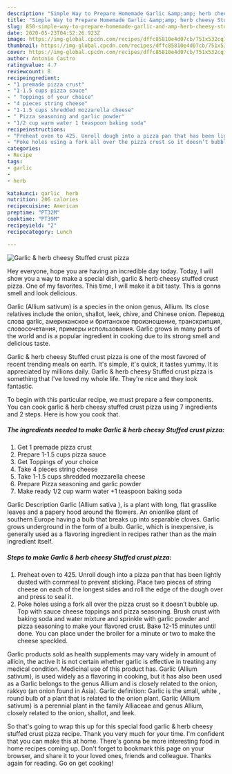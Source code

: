 ```yaml
---
description: "Simple Way to Prepare Homemade Garlic &amp;amp; herb cheesy Stuffed crust pizza"
title: "Simple Way to Prepare Homemade Garlic &amp;amp; herb cheesy Stuffed crust pizza"
slug: 850-simple-way-to-prepare-homemade-garlic-and-amp-herb-cheesy-stuffed-crust-pizza
date: 2020-05-23T04:52:26.923Z
image: https://img-global.cpcdn.com/recipes/dffc85810e4d07cb/751x532cq70/garlic-herb-cheesy-stuffed-crust-pizza-recipe-main-photo.jpg
thumbnail: https://img-global.cpcdn.com/recipes/dffc85810e4d07cb/751x532cq70/garlic-herb-cheesy-stuffed-crust-pizza-recipe-main-photo.jpg
cover: https://img-global.cpcdn.com/recipes/dffc85810e4d07cb/751x532cq70/garlic-herb-cheesy-stuffed-crust-pizza-recipe-main-photo.jpg
author: Antonio Castro
ratingvalue: 4.7
reviewcount: 8
recipeingredient:
- "1 premade pizza crust"
- "1-1.5 cups pizza sauce"
- " Toppings of your choice"
- "4 pieces string cheese"
- "1-1.5 cups shredded mozzarella cheese"
- " Pizza seasoning and garlic powder"
- "1/2 cup warm water 1 teaspoon baking soda"
recipeinstructions:
- "Preheat oven to 425. Unroll dough into a pizza pan that has been lightly dusted with cornmeal to prevent sticking. Place two pieces of string cheese on each of the longest sides and roll the edge of the dough over and press to seal it."
- "Poke holes using a fork all over the pizza crust so it doesn’t bubble up. Top with sauce cheese toppings and pizza seasoning. Brush crust with baking soda and water mixture and sprinkle with garlic powder and pizza seasoning to make your flavored crust. Bake 12-15 minutes until done. You can place under the broiler for a minute or two to make the cheese speckled."
categories:
- Recipe
tags:
- garlic
- 
- herb

katakunci: garlic  herb 
nutrition: 206 calories
recipecuisine: American
preptime: "PT32M"
cooktime: "PT39M"
recipeyield: "2"
recipecategory: Lunch

---
```



![Garlic &amp; herb cheesy Stuffed crust pizza](https://img-global.cpcdn.com/recipes/dffc85810e4d07cb/751x532cq70/garlic-herb-cheesy-stuffed-crust-pizza-recipe-main-photo.jpg)

Hey everyone, hope you are having an incredible day today. Today, I will show you a way to make a special dish, garlic &amp; herb cheesy stuffed crust pizza. One of my favorites. This time, I will make it a bit tasty. This is gonna smell and look delicious.

Garlic (Allium sativum) is a species in the onion genus, Allium. Its close relatives include the onion, shallot, leek, chive, and Chinese onion. Перевод слова garlic, американское и британское произношение, транскрипция, словосочетания, примеры использования. Garlic grows in many parts of the world and is a popular ingredient in cooking due to its strong smell and delicious taste.

Garlic &amp; herb cheesy Stuffed crust pizza is one of the most favored of recent trending meals on earth. It's simple, it's quick, it tastes yummy. It is appreciated by millions daily. Garlic &amp; herb cheesy Stuffed crust pizza is something that I've loved my whole life. They're nice and they look fantastic.


To begin with this particular recipe, we must prepare a few components. You can cook garlic &amp; herb cheesy stuffed crust pizza using 7 ingredients and 2 steps. Here is how you cook that.

<!--inarticleads1-->

##### The ingredients needed to make Garlic &amp; herb cheesy Stuffed crust pizza:

1. Get 1 premade pizza crust
1. Prepare 1-1.5 cups pizza sauce
1. Get  Toppings of your choice
1. Take 4 pieces string cheese
1. Take 1-1.5 cups shredded mozzarella cheese
1. Prepare  Pizza seasoning and garlic powder
1. Make ready 1/2 cup warm water +1 teaspoon baking soda


Garlic Description Garlic (Allium sativa ), is a plant with long, flat grasslike leaves and a papery hood around the flowers. An onionlike plant of southern Europe having a bulb that breaks up into separable cloves. Garlic grows underground in the form of a bulb. Garlic, which is inexpensive, is generally used as a flavoring ingredient in recipes rather than as the main ingredient itself. 

<!--inarticleads2-->

##### Steps to make Garlic &amp; herb cheesy Stuffed crust pizza:

1. Preheat oven to 425. Unroll dough into a pizza pan that has been lightly dusted with cornmeal to prevent sticking. Place two pieces of string cheese on each of the longest sides and roll the edge of the dough over and press to seal it.
1. Poke holes using a fork all over the pizza crust so it doesn’t bubble up. Top with sauce cheese toppings and pizza seasoning. Brush crust with baking soda and water mixture and sprinkle with garlic powder and pizza seasoning to make your flavored crust. Bake 12-15 minutes until done. You can place under the broiler for a minute or two to make the cheese speckled.


Garlic products sold as health supplements may vary widely in amount of allicin, the active It is not certain whether garlic is effective in treating any medical condition. Medicinal use of this product has. Garlic (Allium sativum), is used widely as a flavoring in cooking, but it has also been used as a Garlic belongs to the genus Allium and is closely related to the onion, rakkyo (an onion found in Asia). Garlic definition: Garlic is the small, white , round bulb of a plant that is related to the onion plant. Garlic (Allium sativum) is a perennial plant in the family Alliaceae and genus Allium, closely related to the onion, shallot, and leek. 

So that's going to wrap this up for this special food garlic &amp; herb cheesy stuffed crust pizza recipe. Thank you very much for your time. I'm confident that you can make this at home. There's gonna be more interesting food in home recipes coming up. Don't forget to bookmark this page on your browser, and share it to your loved ones, friends and colleague. Thanks again for reading. Go on get cooking!
